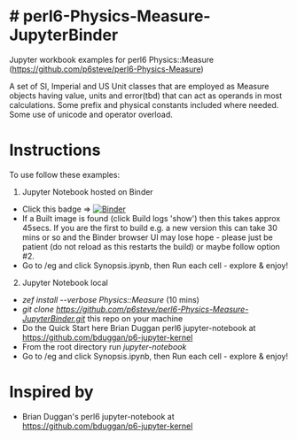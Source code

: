 # # perl6-Physics-Measure-JupyterBinder
Jupyter workbook examples for perl6 Physics::Measure (https://github.com/p6steve/perl6-Physics-Measure)

A set of SI, Imperial and US Unit classes that are employed as Measure objects having value, units and error(tbd) that can act as operands in most calculations. Some prefix and physical constants included where needed. Some use of unicode and operator overload.

# Instructions
To use follow these examples:

1. Jupyter Notebook hosted on Binder
- Click this badge => [![Binder](https://mybinder.org/badge_logo.svg)](https://mybinder.org/v2/gh/p6steve/perl6-Physics-Measure-JupyterBinder/master)
- If a Built image is found (click Build logs 'show') then this takes approx 45secs. If you are the first to build e.g. a new version this can take 30 mins or so and the Binder browser UI may lose hope - please just be patient (do not reload as this restarts the build) or maybe follow option #2.
- Go to /eg and click Synopsis.ipynb, then Run each cell - explore & enjoy!

2. Jupyter Notebook local
- *zef install --verbose Physics::Measure* (10 mins)
- *git clone https://github.com/p6steve/perl6-Physics-Measure-JupyterBinder.git* this repo on your machine
- Do the Quick Start here Brian Duggan perl6 jupyter-notebook at <https://github.com/bduggan/p6-jupyter-kernel>
- From the root directory run *jupyter-notebook*
- Go to /eg and click Synopsis.ipynb, then Run each cell - explore & enjoy!

# Inspired by
* Brian Duggan's perl6 jupyter-notebook at <https://github.com/bduggan/p6-jupyter-kernel>
